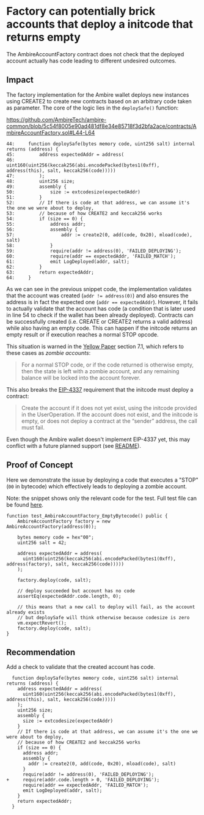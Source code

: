 # Factory can potentially brick accounts that deploy a initcode that returns empty

The AmbireAccountFactory contract does not check that the deployed account actually has code leading to different undesired outcomes.

## Impact

The factory implementation for the Ambire wallet deploys new instances using CREATE2 to create new contracts based on an arbitrary code taken as parameter. The core of the logic lies in the `deploySafe()` function:

https://github.com/AmbireTech/ambire-common/blob/5c54f8005e90ad481df8e34e85718f3d2bfa2ace/contracts/AmbireAccountFactory.sol#L44-L64

```solidity
44: 	function deploySafe(bytes memory code, uint256 salt) internal returns (address) {
45: 		address expectedAddr = address(
46: 			uint160(uint256(keccak256(abi.encodePacked(bytes1(0xff), address(this), salt, keccak256(code)))))
47: 		);
48: 		uint256 size;
49: 		assembly {
50: 			size := extcodesize(expectedAddr)
51: 		}
52: 		// If there is code at that address, we can assume it's the one we were about to deploy,
53: 		// because of how CREATE2 and keccak256 works
54: 		if (size == 0) {
55: 			address addr;
56: 			assembly {
57: 				addr := create2(0, add(code, 0x20), mload(code), salt)
58: 			}
59: 			require(addr != address(0), 'FAILED_DEPLOYING');
60: 			require(addr == expectedAddr, 'FAILED_MATCH');
61: 			emit LogDeployed(addr, salt);
62: 		}
63: 		return expectedAddr;
64: 	}
```

As we can see in the previous snippet code, the implementation validates that the account was created (`addr != address(0)`) and also ensures the address is in fact the expected one (`addr == expectedAddr`). However, it fails to actually validate that the account has code (a condition that is later used in line 54 to check if the wallet has been already deployed). Contracts can be successfully created (i.e. CREATE or CREATE2 returns a valid address) while also having an empty code. This can happen if the initcode returns an empty result or if execution reaches a normal STOP opcode.

This situation is warned in the [Yellow Paper](https://ethereum.github.io/yellowpaper/paper.pdf) section 7.1, which refers to these cases as _zombie accounts_:

> For a normal STOP code, or if the code returned is otherwise empty, then the state is left with a zombie account, and any remaining balance will be locked into the account forever.

This also breaks the [EIP-4337](https://eips.ethereum.org/EIPS/eip-4337) requirement that the initcode must deploy a contract:

> Create the account if it does not yet exist, using the initcode provided in the UserOperation. If the account does not exist, and the initcode is empty, or does not deploy a contract at the “sender” address, the call must fail.

Even though the Ambire wallet doesn't implement EIP-4337 yet, this may conflict with a future planned support (see [README](https://github.com/code-423n4/2023-05-ambire/blob/main/README.md#known-tradeoffs)).

## Proof of Concept

Here we demonstrate the issue by deploying a code that executes a "STOP" (`00` in bytecode) which effectively leads to deploying a zombie account.

Note: the snippet shows only the relevant code for the test. Full test file can be found [here](https://gist.github.com/romeroadrian/535a969c96e0a6f78781287bd0931b6a).

```solidity
function test_AmbireAccountFactory_EmptyBytecode() public {
    AmbireAccountFactory factory = new AmbireAccountFactory(address(0));

    bytes memory code = hex"00";
    uint256 salt = 42;

    address expectedAddr = address(
      uint160(uint256(keccak256(abi.encodePacked(bytes1(0xff), address(factory), salt, keccak256(code)))))
    );

    factory.deploy(code, salt);

    // deploy succeeded but account has no code
    assertEq(expectedAddr.code.length, 0);

    // this means that a new call to deploy will fail, as the account already exists
    // but deploySafe will think otherwise because codesize is zero
    vm.expectRevert();
    factory.deploy(code, salt);
}
```

## Recommendation

Add a check to validate that the created account has code.

```solidity
  function deploySafe(bytes memory code, uint256 salt) internal returns (address) {
    address expectedAddr = address(
      uint160(uint256(keccak256(abi.encodePacked(bytes1(0xff), address(this), salt, keccak256(code)))))
    );
    uint256 size;
    assembly {
      size := extcodesize(expectedAddr)
    }
    // If there is code at that address, we can assume it's the one we were about to deploy,
    // because of how CREATE2 and keccak256 works
    if (size == 0) {
      address addr;
      assembly {
        addr := create2(0, add(code, 0x20), mload(code), salt)
      }
      require(addr != address(0), 'FAILED_DEPLOYING');
+     require(addr.code.length > 0, 'FAILED_DEPLOYING');
      require(addr == expectedAddr, 'FAILED_MATCH');
      emit LogDeployed(addr, salt);
    }
    return expectedAddr;
  }
```

